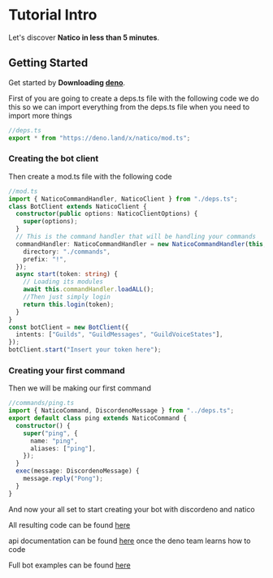 # Tutorial Intro

Let's discover **Natico in less than 5 minutes**.

## Getting Started

Get started by **Downloading [deno](https://deno.land/)**.

First of you are going to create a deps.ts file with the following code we do this so we can import everything from the deps.ts file when you need to import more things

```ts
//deps.ts
export * from "https://deno.land/x/natico/mod.ts";
```

### Creating the bot client

Then create a mod.ts file with the following code

```ts
//mod.ts
import { NaticoCommandHandler, NaticoClient } from "./deps.ts";
class BotClient extends NaticoClient {
  constructor(public options: NaticoClientOptions) {
    super(options);
  }
  // This is the command handler that will be handling your commands
  commandHandler: NaticoCommandHandler = new NaticoCommandHandler(this, {
    directory: "./commands",
    prefix: "!",
  });
  async start(token: string) {
    // Loading its modules
    await this.commandHandler.loadALL();
    //Then just simply login
    return this.login(token);
  }
}
const botClient = new BotClient({
  intents: ["Guilds", "GuildMessages", "GuildVoiceStates"],
});
botClient.start("Insert your token here");
```

### Creating your first command

Then we will be making our first command

```ts
//commands/ping.ts
import { NaticoCommand, DiscordenoMessage } from "../deps.ts";
export default class ping extends NaticoCommand {
  constructor() {
    super("ping", {
      name: "ping",
      aliases: ["ping"],
    });
  }
  exec(message: DiscordenoMessage) {
    message.reply("Pong");
  }
}
```

And now your all set to start creating your bot with discordeno and natico

All resulting code can be found [here](https://github.com/naticoo/examplebot/tree/main/basic-commands)

api documentation can be found [here](https://doc.deno.land/https/deno.land/x/natico/mod.ts) once the deno team learns how to code

Full bot examples can be found [here](https://github.com/naticoo/examplebot/tree/main)
